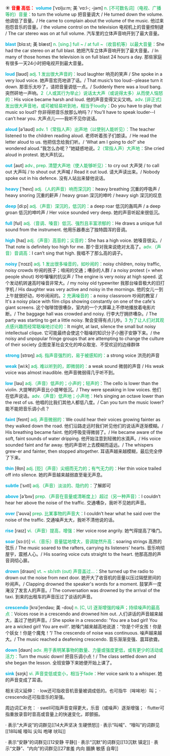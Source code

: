 ☀ <font color="red">**音量 高低：**</font>
<font color="sky blue">**volume**</font> [ˈvɒlju:m; 美 ˈvɑ:l-; -jəm]
<font color="#00b050">n. [不可数名词]（电视、广播等的）音量：</font>to turn the volume up 把音量调大 / He turned down the volume. 他调低了音量。/ He came to complain about the volume of the music. 他过来抱怨音乐的音量。/ the volume control on the television 电视机上的音量控制键 / The car stereo was on at full volume. 汽车里的立体声音响开到了最大音量。
           
<font color="sky blue">**blast**</font> [blɑ:st; 美 blæst]
<font color="#00b050">n. [sing.] full ~ / at full ~（收音机等）以最大音量：</font>She had the car stereo on at full blast. 她把汽车立体声音响开到了最大音量。/ In many of those homes the television is on full blast 24 hours a day. 那些家庭有很多一天24小时把电视开到最大音量。

<font color="sky blue">**loud**</font> [laʊd] 
<font color="#00b050">adj. 1 发出很大声音的：</font>loud laughter 响亮的笑声 / She spoke in a very loud voice. 她声音宏亮地讲了话。/ That music’s too loud--please turn it down. 那音乐太吵了，请把音量调低一点。/ Suddenly there was a loud bang. 突然砰地一声响。<font color="#00b050">2（人或其行为举止）说话太大声（或说得太多）从而使人恼怒的：</font>His voice became harsh and loud. 他的声音变得又尖又响。<font color="#00b050">adv. [非正式] 发出很大声音地，或可被轻易听到地，相当于loudly：</font>Do you have to play that music so loud? 你非得把音乐放那么响吗？/ You’ll have to speak louder--I can’t hear you. 大声点儿——我听不见你说话。

<font color="sky blue">**aloud**</font> [ə'laʊd] 
<font color="#00b050">adv. 1（常指人声）出声地（以使别人能听见）：</font>The teacher listened to the children reading aloud. 老师听着孩子们朗读。/ He read the letter aloud to us. 他把信念给我们听。/ ‘What am I going to do?’ she wondered aloud.“我怎么办呢？”她疑惑地说。<font color="#00b050">2（常指人声）大声地：</font>She cried aloud in protest. 她大声抗议。

<font color="sky blue">**out**</font> [aʊt] 
<font color="#00b050">adv., prep. 清楚大声地（使人能够听见）：</font>to cry out 大声哭 / to call out 大声叫 / to shout out 大声喊 / Read it out loud. 请大声读出来。/ Nobody spoke out in his defence. 没有人站出来替他说话。

<font color="sky blue">**heavy**</font> ['hevɪ] 
<font color="#00b050">adj.（人的声音）响而深沉的：</font>heavy breathing 沉重的呼吸声 / heavy snoring 沉重的鼾声 / heavy groan 深沉的呻吟 / heavy sigh 深沉的叹息

<font color="sky blue">**deep**</font> [di:p] 
<font color="#00b050">adj.（声音）深沉的，低沉的：</font>a deep roar 低沉的轰鸣声 / a deep groan 低沉的呻吟声 / Her voice sounded very deep. 她的声音听起来很低沉。

<font color="sky blue">**full**</font> [fʊl] 
<font color="#00b050">adj.（音调、嗓音）低沉、强烈且丰富浓郁的：</font>He draws a unique full sound from the instrument. 他用乐器奏出了独特圆浑的音调。

<font color="sky blue">**high**</font> [haɪ] 
<font color="#00b050">adj.（声音）高音的；尖音的：</font>She has a high voice. 她嗓音很尖。/ That note is definitely too high for me. 那个音对我来说绝对太高了。<font color="#00b050">adv.（声音）音调高：</font>I can’t sing that high. 我唱不了那么高的调子。

<font color="sky blue">**noisy**</font> [ˈnɔɪzi]
<font color="#00b050">adj. 1 发出很多噪音的，如吵闹的：</font>noisy children, noisy traffic, noisy crowds 吵闹的孩子；喧闹的交通；嘈杂的人群 / a noisy protest (= when people shout) 吵吵嚷嚷的抗议声 / The engine is very noisy at high speed. 这个发动机转速高时噪音非常大。/ my noisy old typewriter 我那台噪音极大的旧打字机 / His daughter was very active and noisy in the mornings. 他的女儿一到上午就很好动，吵吵闹闹的。<font color="#00b050">2 充满噪音的：</font>a noisy classroom 吵闹的教室 / It's a noisy place with film clips showing constantly on one of the cafe's giant screens. 这个咖啡馆很嘈杂，室内的一个大屏幕上不停地播放着电影片断。/ The baggage hall was crowded and noisy. 行李大厅拥挤嘈杂。/ The party was starting to get a little noisy. 聚会变得有点儿吵。<font color="#00b050">3 为了让人们对其观点感兴趣而经常聒噪地讨论的：</font>It might, at last, silence the small but noisy intellectual clique. 它可能最终会使这个聒噪的知识分子小圈子安静下来。/ the noisy and unpopular fringe groups that are attempting to change the culture of their society 企图变革社会文化的哗众取宠、不受欢迎的边缘群体

<font color="sky blue">**strong**</font> [strɒŋ] 
<font color="#00b050">adj. 指声音强烈的，易于被感知的：</font>a strong voice 洪亮的声音

<font color="sky blue">**weak**</font> [wi:k] 
<font color="#00b050">adj. 难以听到的，即微弱的：</font>a weak sound 微弱的声音 / His weak voice was almost inaudible. 他声音微弱得几乎听不到。

<font color="sky blue">**low**</font> [ləʊ] 
<font color="#00b050">adj.（声音）低声的；小声的；轻声的：</font>The cello is lower than the violin. 大提琴的声音比小提琴低沉。/ They were speaking in low voices. 他们在低声说话。<font color="#00b050">adv.（声音）低声地；小声地：</font>He’s singing an octave lower than the rest of us. 他唱的比我们其他人都低八度。/ Can you turn the music lower? 能不能把音乐调小点？
           
<font color="sky blue">**faint**</font> [feɪnt]
<font color="#00b050">adj. 声音微弱的：</font>We could hear their voices growing fainter as they walked down the road. 他们沿路走远时我们听见他们的说话声逐渐模糊。/ His breathing became faint. 他的呼吸变得微弱了。/ He became aware of the soft, faint sounds of water dripping. 他开始注意到轻微的水滴声。/ His voice sounded faint and far away. 他的声音听上去模糊而遥远。/ The whispers grew-er and fainter, then stopped altogether. 耳语声越来越模糊，最后完全停了下来。

<font color="sky blue">**thin**</font> [θɪn] 
<font color="#00b050">adj. [贬]（声音）尖细而无力的；有气无力的：</font>Her thin voice trailed off into silence. 她的声音越来越弱直至毫无声息。
           
<font color="sky blue">**subtle**</font> [ˈsʌtl]
<font color="#00b050">adj.（声音）淡淡的、隐约的：</font>了解即可

<font color="sky blue">**above**</font> [ə'bʌv] 
<font color="#00b050">prep.（声音在音量或清晰度上）超过（另一种声音）：</font>I couldn’t hear her above the noise of the traffic. 交通嘈杂，我听不见她的声音。

<font color="sky blue">**over**</font> ['əʊvə] 
<font color="#00b050">prep. 比某事物的声音大：</font>I couldn’t hear what he said over the noise of the traffic. 交通噪声太大，我听不清他说的话。

<font color="sky blue">**rise**</font> [raɪz] 
<font color="#00b050">vi.（声音）提高，增强：</font>Her voice rose angrily. 她气得提高了嗓门。
           
<font color="sky blue">**soar**</font> [sɔ:(r)]
<font color="#00b050">vi.（音乐）音量猛地增大，音调陡然升高：</font>soaring strings 高昂的弦乐 / The music soared to the rafters, carrying its listeners' hearts. 音乐响彻屋宇，震撼人心。/ His soaring voice cuts straight to the heart. 他那高昂的声音洞彻心扉。
           
<font color="sky blue">**drown**</font> [draʊn]
<font color="#00b050">vt. ~ sb/sth (out) 声音盖过…：</font>She turned up the radio to drown out the noise from next door. 她开大了收音机的音量以压过隔壁房间的吵闹声。/ Clapping drowned the speaker's words for a moment. 鼓掌声一度淹没了发言人的声音。/ The conversation was drowned by the arrival of the taxi. 到来的出租车的声音压过了谈话的声音。
           
<font color="sky blue">**crescendo**</font> [krəˈʃendəʊ; 美 -doʊ]
<font color="#00b050">n. [C, U] 逐渐增强的噪声；持续噪声的最高点：</font>Voices rose in a crescendo and drowned him out. 人们讲话的声音越来越大，盖过了他的声音。/ She spoke in a crescendo: 'You are a bad girl! You are a wicked girl! You are evil!'. 她嗓门越来越高地说道：“你是个坏女孩！你是个妖女！你是个魔鬼！”/ The crescendo of noise was continuous. 噪声越来越大。/ The music reached a deafening crescendo. 音乐渐渐变强、震耳欲聋。

<font color="sky blue">**down**</font> [daʊn] 
<font color="#00b050">adv. 用于表明某事物的数量、力量或强度更低，或有更少的活动或活力：</font>Turn the music down! 把音乐调小点！/ The class settled down and she began the lesson. 全班安静下来她便开始上课了。

<font color="sky blue">**sink**</font> [sɪŋk] 
<font color="#00b050">vi. 声音变低或变小，相当于fade：</font>Her voice sank to a whisper. 她的声音变成了耳语。

相关词义延伸：
· low还可指收音机音量被调成低的。也可指牛（哞哞地）叫；
· crescendo还可指音乐的渐强。

周边词汇补充：
· swell可指声音变得更大，乐音（或噪声）逐渐增强；
· flutter可指重放录音时音高或音量上的快速变化，即颤振。

· 表示“大声说”的词群见[[14大声坚决 生硬愤怒]]
· 表示“叫喊”、“嚎叫”的词群见[[18叫喊 嚎叫 尖叫 咆哮 吠叫]]

· 表示“安静”的词群见[[12安静 平静]]
· 表示“沉默”的词群见[[13沉默 镇定]]
· 表示“文静”、“内向”的词群见[[27害羞 内向 腼腆 敏感 自卑]]
